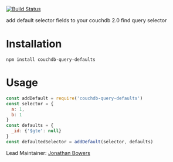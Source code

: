 [![Build Status](https://semaphoreci.com/api/v1/jonotron/couchdb-query-defaults/branches/master/shields_badge.svg)](https://semaphoreci.com/jonotron/couchdb-query-defaults)

add default selector fields to your couchdb 2.0 find query selector

Installation
============

    npm install couchdb-query-defaults

Usage
=====

```javascript
const addDefault = require('couchdb-query-defaults')
const selector = {
  a: 1,
  b: 1
}
const defaults = {
  _id: {'$gte': null}
}
const defaultedSelector = addDefault(selector, defaults)
```

Lead Maintainer: [Jonathan Bowers](https://github.com/jonotron)

